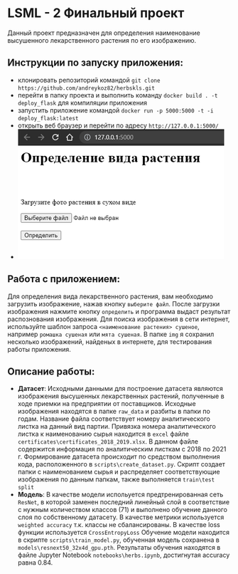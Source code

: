 # LSML - 2 Финальный проект
Данный проект предназначен для определения наименование высушенного лекарственного растения по его изображению.

## Инструкции по запуску приложения:
- клонировать репозиторий командой `git clone https://github.com/andreykoz82/herbskls.git`
- перейти в папку проекта и выполнить команду `docker build . -t deploy_flask` для компиляции приложения
- запустить приложение командой `docker run -p 5000:5000 -t -i deploy_flask:latest`
- открыть веб браузер и перейти по адресу `http://127.0.0.1:5000/`
- ![alt text](screenshots/1.png "Главное окно приложения")

## Работа с приложением:
Для определения вида лекарственного растения, вам необходимо загрузить изображение, нажав кнопку `выберите файл`.
После загрузки изображения нажмите кнопку `определить` и программа выдаст результат распознования изображения.
Для поиска изображения в сети интернет, используйте шаблон запроса `<наименование растения> сушеное`, например `ромашка сушеная` или `мята сушеная`.
В папке `img` я сохранил несколько изображений, найденых в интернете, для тестирования работы приложения.

## Описание работы:
- **Датасет**: Исходными данными для построение датасета являются изображения высушенных лекарственных растений, полученные в ходе приемки на предприятии от поставщиков.
Исходные изображения находятся в папке `raw_data` и разбиты в папки по годам. Название файла соответствует номеру аналитического листка на данный вид партии.
Привязка номера аналитического листка к наименованию сырья находится в `excel` файле `certificates\certificates_2018_2019.xlsx`. В данном файле содержится информация по
аналитическим листкам с 2018 по 2021 г.
Формирование датасета происходит по средством выполнения кода, расположенного в `scripts\create_dataset.py`. Скрипт создает папки с наименованием сырья и распределяет 
соответствующие изображения по данным папкам, также выполняется `train\test split`
- **Модель**: В качестве модели испольуется предтренированная сеть `ResNet`, в которой заменен последний линейный слой в соответствие с нужным количеством классов (71)
и выполнено обучение данного слоя по собственному датасету.
В качестве метрики используется `weighted accuracy` т.к. классы не сбалансированы. В качестве loss функции используется `CrossEntropyLoss`
Обучение модели находится в скрипте `scripts\train_model.py`, обученная модель сохранена в `models\resnext50_32x4d_gpu.pth`. 
Результаты обучения находятся в файле Jupyter Notebook `notebooks\herbs.ipynb`, достигнутая accuracy равна 0.84.

